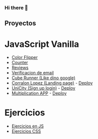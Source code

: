 ### Hi there 👋

<!--
**matiasp10/matiasp10** is a ✨ _special_ ✨ repository because its `README.md` (this file) appears on your GitHub profile.

Here are some ideas to get you started:

- 🔭 I’m currently working on ...
- 🌱 I’m currently learning ...
- 👯 I’m looking to collaborate on ...
- 🤔 I’m looking for help with ...
- 💬 Ask me about ...
- 📫 How to reach me: ...
- 😄 Pronouns: ...
- ⚡ Fun fact: ...
-->

## Proyectos

# JavaScript Vanilla

- [Color Flipper](https://github.com/matiasp10/color-flipper)
- [Counter](https://github.com/matiasp10/counter)
- [Reviews](https://github.com/matiasp10/reviews)
- [Verificacion de email](https://github.com/matiasp10/email-validation-js)
- [Cube Runner (Like dino google)](https://github.com/matiasp10/cube-runner)
- [Corralon Lopez (Landing page)](https://github.com/matiasp10/Corralon-Lopez) - [Deploy](https://matiasp10.github.io/Corralon-Lopez/)
- [UniCity (Sign up login)](https://github.com/matiasp10/Unicity--Sign-up-login-) - [Deploy](https://matiasp10.github.io/Unicity--Sign-up-login-/)
- [Multiplication APP](https://github.com/matiasp10/multiplication-app) - [Deploy](https://matiasp10.github.io/multiplication-app)

# Ejercicios

- [Ejercicios en JS](https://github.com/matiasp10/ejercicios-programacion-JS)
- [Ejercicios CSS](https://github.com/matiasp10/ejercicios-css)
